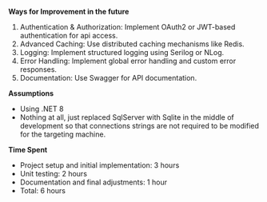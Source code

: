 **Ways for Improvement in the future**
1. Authentication & Authorization: Implement OAuth2 or JWT-based authentication for api access.
2. Advanced Caching: Use distributed caching mechanisms like Redis.
3. Logging: Implement structured logging using Serilog or NLog.
4. Error Handling: Implement global error handling and custom error responses.
5. Documentation: Use Swagger for API documentation.

**Assumptions**
- Using .NET 8
- Nothing at all, just replaced SqlServer with Sqlite in the middle of development so that connections strings are not required to be modified for the targeting machine.

**Time Spent**
- Project setup and initial implementation: 3 hours
- Unit testing: 2 hours
- Documentation and final adjustments: 1 hour
- Total: 6 hours
